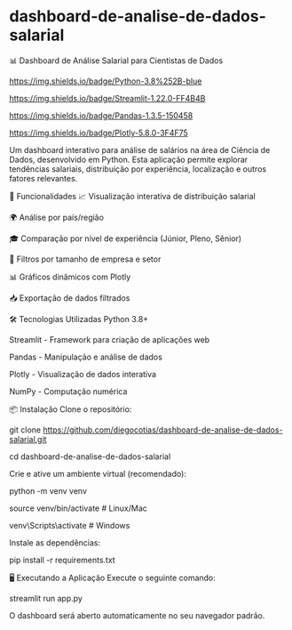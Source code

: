 # dashboard-de-analise-de-dados-salarial
📊 Dashboard de Análise Salarial para Cientistas de Dados

https://img.shields.io/badge/Python-3.8%252B-blue

https://img.shields.io/badge/Streamlit-1.22.0-FF4B4B

https://img.shields.io/badge/Pandas-1.3.5-150458

https://img.shields.io/badge/Plotly-5.8.0-3F4F75

Um dashboard interativo para análise de salários na área de Ciência de Dados, desenvolvido em Python. Esta aplicação permite explorar tendências salariais, distribuição por experiência, localização e outros fatores relevantes.

🚀 Funcionalidades
📈 Visualização interativa de distribuição salarial

🌍 Análise por país/região

🎓 Comparação por nível de experiência (Júnior, Pleno, Sênior)

🏢 Filtros por tamanho de empresa e setor

📊 Gráficos dinâmicos com Plotly

📥 Exportação de dados filtrados

🛠️ Tecnologias Utilizadas
Python 3.8+

Streamlit - Framework para criação de aplicações web

Pandas - Manipulação e análise de dados

Plotly - Visualização de dados interativa

NumPy - Computação numérica

📦 Instalação
Clone o repositório:

git clone https://github.com/diegocotias/dashboard-de-analise-de-dados-salarial.git

cd dashboard-de-analise-de-dados-salarial

Crie e ative um ambiente virtual (recomendado):

python -m venv venv

source venv/bin/activate  # Linux/Mac

venv\Scripts\activate    # Windows

Instale as dependências:

pip install -r requirements.txt

🖥️ Executando a Aplicação
Execute o seguinte comando:

streamlit run app.py

O dashboard será aberto automaticamente no seu navegador padrão.

